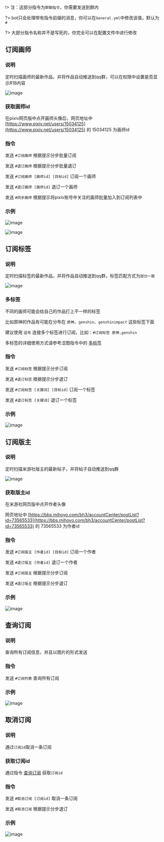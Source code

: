 !> 注：这部分指令为`群聊指令`，你需要发送到群内

?> bot只会处理带有指令前缀的消息，你可以在`General.yml`中修改该值，默认为`#`

?>  大部分指令名称并不是写死的，你完全可以在配置文件中进行修改

## 订阅画师

### 说明
定时扫描画师的最新作品，并将作品自动推送到qq群，可以在权限中设置是否显示R18内容

![image](/img/subscribe/2023-02-12-21-11-26-502.jpg)

### 获取画师id
在pixiv网页版中点开画师头像后，网页地址中 [https://www.pixiv.net/users/15034125](https://www.pixiv.net/users/15034125) 的 15034125 为画师id

### 指令
发送 `#订阅画师` 根据提示分步批量订阅

发送 `#退订画师` 根据提示分步批量退订

发送 `#订阅画师 [画师id] [目标id]` 订阅一个画师

发送 `#退订画师 [画师id]` 退订一个画师

发送 `#同步画师` 根据提示将pixiv账号中关注的画师批量加入到订阅列表中

### 示例
![image](/img/subscribe/2023-02-12-23-12-57-111.jpg)

![image](/img/subscribe/2023-02-12-23-23-00-694.jpg)

## 订阅标签

### 说明
定时扫描标签的最新作品，并将作品自动推送到qq群，标签匹配方式为`部分一致`

![image](/img/subscribe/2023-02-12-23-45-44-319.jpg)

### 多标签
不同的画师可能会给自己的作品打上不一样的标签

比如原神的作品有可能在分布在 `原神`、`genshin`、`genshinimpact` 这些标签下面

建议使用 `逗号` 连接多个标签进行订阅，比如：`#订阅标签 原神,genshin`

多标签的详细使用方式请参考涩图指令中的 [多标签](setu?id=多标签)

### 指令
发送 `#订阅标签` 根据提示分步订阅

发送 `#退订标签` 根据提示分步退订

发送 `#订阅标签 [关键词] [目标id]` 订阅一个标签

发送 `#退订标签 [关键词]` 退订一个标签

### 示例
![image](/img/subscribe/2023-02-12-23-49-18-116.jpg)

## 订阅版主

### 说明
定时扫描米游社版主的最新帖子，并将帖子自动推送到qq群

![image](/img/subscribe/2023-02-13-00-50-25-325.jpg)

### 获取版主id
在米游社网页版中点开作者头像

网页地址中 [https://bbs.mihoyo.com/bh3/accountCenter/postList?id=73565533](https://bbs.mihoyo.com/bh3/accountCenter/postList?id=73565533) 的 73565533 为作者id

### 指令
发送 `#订阅版主 [作者id] [目标id]` 订阅一个作者

发送 `#退订版主 [作者id]` 退订一个作者

发送 `#订阅版主` 根据提示分步订阅

发送 `#退订版主` 根据提示分步退订

### 示例
![image](/img/subscribe/2023-02-13-01-02-43-626.jpg)


## 查询订阅

### 说明
查询所有订阅信息，并且以图片的形式发送

### 指令
发送 `#订阅列表` 查询所有订阅

### 示例
![image](/img/subscribe/2023-04-18-16-52-09-350.jpg)


## 取消订阅

### 说明
通过`订阅id`取消一条订阅

### 获取订阅id
通过指令 [查询订阅](subscribe.md?id=查询订阅) 获取`订阅id`

### 指令
发送 `#取消订阅 [订阅id]` 取消一条订阅

发送 `#取消订阅` 根据提示分步退订

### 示例
![image](/img/subscribe/2023-04-18-17-05-17-306.jpg)